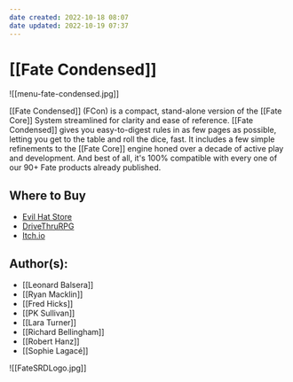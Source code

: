 ```yaml
---
date created: 2022-10-18 08:07
date updated: 2022-10-19 07:37
---
```


# [[Fate Condensed]]

![[menu-fate-condensed.jpg]]

[[Fate Condensed]] (FCon) is a compact, stand-alone version of the [[Fate Core]] System streamlined for clarity and ease of reference. [[Fate Condensed]] gives you easy-to-digest rules in as few pages as possible, letting you get to the table and roll the dice, fast. It includes a few simple refinements to the [[Fate Core]] engine honed over a decade of active play and development. And best of all, it's 100% compatible with every one of our 90+ Fate products already published.

## Where to Buy

- [Evil Hat Store](https://evilhat.com/product/fate-condensed/)
- [DriveThruRPG](https://www.drivethrurpg.com/product/302571/Fate-Condensed?affiliate_id=144937)
- [Itch.io](https://evilhat.itch.io/fate-condensed)

## Author(s):

- [[Leonard Balsera]]
- [[Ryan Macklin]]
- [[Fred Hicks]]
- [[PK Sullivan]]
- [[Lara Turner]]
- [[Richard Bellingham]]
- [[Robert Hanz]]
- [[Sophie Lagacé]]

![[FateSRDLogo.jpg]]
